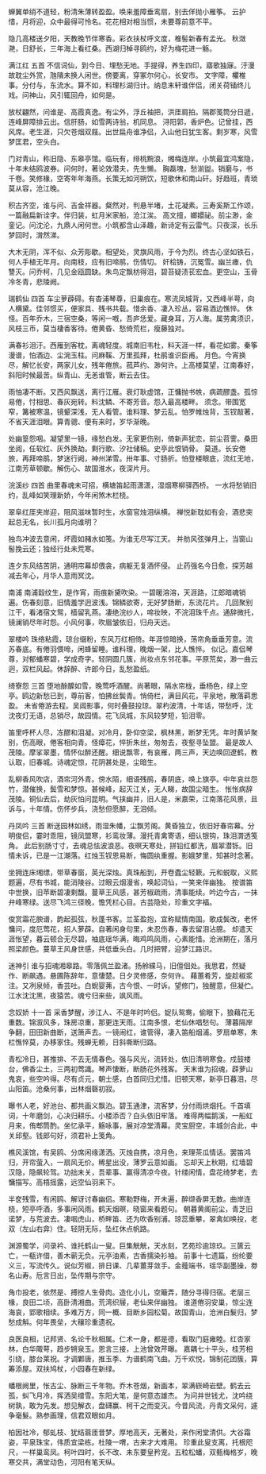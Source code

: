 <!-- { "loadSidebar": true } -->
蝉翼单绡不道轻，粉清朱薄转盈盈。唤来羞障垂鸾扇，别去佯抛小雁筝。
云护惜，月将迎，众中最得可怜名。花花相对相当惯，未要尊前意不平。

隐几高楼送夕阳，天教晚节伴寒香。彩衣扶杖呼文度，椎髻新春有孟光。
秋潋滟，日舒长，三年海上看红桑。西湖归棹寻鸥约，好为梅花进一觞。 

满江红    五首
不信词仙，到今日、埋愁无地。手提得，养生四印，寤歌独寐。汙漫故耽尘外赏，虺隤未换人闲世。傍要离，穿冢尔何心，长安市。
文字障，欋椎事。分付与，东流水。算不如，料理杉湖归计。纳息末轩谁伴侣，闭关荷锸终儿戏。问神山，风引辄回舟，如何是。

放杖翩然，问谁是、高霞真逸。有尘外，浮丘袖把，洪厓肩拍。隔郡笺筒分日遞，连峰屏障排云出。信肝肠，如雪两诗翁，机同息。
浔阳郭，香炉色。记曾挂，西风席。老生涯，只欠苍烟双屐。出世扁舟谁净侣，入山他日犹生客。剩岁寒，风雪梦匡君，空头白。

门对青山，称旧隐、东皋亭馆。临玩有，绯桃黦浪，缃梅连岸。小筑最宜鸿案隐，十年未结鸥波券。问何时，著论效潜夫，先生懒。
胸磊塊，愁湔盥。销磨与，书千卷。笑修椽，空寄年年海燕。长策无如河朔饮，短歌休和南山矸。好趋班，青琐莫从容，沧江晚。

积古齐空，谁与问、吉金祥器。粲然对，判悬半堵，土花凝素。三寿奚斯工作颂，一篇融扁新诠字。伴归装，虹月米家船，沧江涘。
高文擅，嫏嬛祕。前尘渺，金銮记。问沈沦，九鼎人闲何世。小筑都含山泽趣，新诗定有云雷气。只夜深，长乐梦回时，潸然涕。

大木无阴，浑不似、众芳彫歇。相望处，灵旗风雨，于今为烈。终古心坚如铁石，何人手植无年月。向南枝，应有旧啼鹃，伤情切。
奸桧铸，沉冤雪。幽兰瘗，仇讐灭。问乔柯，几见金瓯圆缺。朱鸟定飘枋得泪，碧苔疑渍苌宏血。更空山，玉骨冷冬青，悲陵阙。 

瑞鹤仙    四首
车尘萝薜碍。有杳浦琴尊，旧巢痕在。寒流凤城背，又西峰半萼，向人横黛。佳邻惯买，便家具、残书共载。惜余香、凄入珍丛，容易酒边憔悴。
休怪。百年乔木，三宿空桑，等闲一嘅，吾庐恁爱。藏身耳，万人海。属劳禽须识，风枝三币，莫当棲香客待。倦黄昏、愁倚荒栏，瘦藤独对。

满春衫泪汙。西雁到客枕，离魂轻度。城南旧韦杜，料天涯一样，看花如雾。秦筝漫谱，怕酒边、尘涴玉柱。问麻鞵、万里孤拜，杜鹃谁识臣甫。
月色。今宵换尽，解忆长安，两家儿女，残年倦旅。菰芦约、渺何许。上高楼莫望，江南春好，斜阳时候最苦。纵青山、无恙谁管，断云去住。

雨怞凄不断。又西风飘送，离行江雁。衰灯耿虚馆，正慵抛书帙，病疏醪盏。孤悰易倦，忖相思、春灰宛转。料沈鳞、不寄芳音。怨入最高楼畔。
须念。带围宽窄，篝被寒温，镜颦深浅，无人看管。谁料理、梦云乱。怕罗帷烛背，玉钗敲著，不省天涯泪眼。算青骢、便有来时，岁华渐晚。

处幽篁怨咽。凝望里一镜，缘愁白发。无家更伤别，倚新声犹恋，前尘苕霅。桑田坐阅，任软红、灰外换劫。剩行歌、汐社储稿。史亭此恨销骨。
莫道。长安倦旅，再拜啼鹃，梦迷行阙，神州涕雪。卅年事、寸肠折。怕登楼眼底，流红无地，江南芳草顿歇。解伤心、故国淮水，夜深片月。 

浣溪纱    四首
曲里春魂未可招，横塘笛起雨潇潇，湿烟寒柳驿西桥。
一水将愁销旧约，乱峰如笑理新娇，今年闲煞木栏桡。

翠阜红厓夹岸迎，阻风滋味暂时生，水窗官烛泪纵横。
禅悦新耽如有会，酒悲突起总无名，长川孤月向谁明？

独鸟冲波去意闲，坏霞如赭水如笺。为谁无尽写江天。
并舫风弦弹月上，当窗山髻挽云还；独经行处未荒寒。

连夕东风结苦阴，通明帘幕却偎衾，病躯无复酒怀侵。
止药强名今日愈，探芳越减去年心，月华人意雨冥沈。 

南浦
南浦縠纹生，是作宵，雨痕新黛吹染。一碧暖溶溶，天涯路，江郎暗魂销遍。伤春刻意，旧情羞学迥波浅。锦鳞欲寄，无好梦肠断，东流花片。
几回聚别江干，看渚宿文鸳，樯留乳燕。凄绝浣纱人，啼妆映，不浣泪珠千点。通辞微托，镜澜销尽年时怨。小风何事，吹眉皱依旧，归舟天远。 

翠楼吟
珠络粘霞，琼台缀粉，东风万红相倚。年涯惊暗换，荡帘角垂垂芳意。流苏春底。有倦羽偎啼，闲蜂留睡。谁料理，晚烟一架，比人憔悴。
似记。嘉侣琴尊，对郁蟠寒碧，学成奇字。轻阴圆几簇，尚妆点东邻花事。平原荒矣，渺一曲云迥，双栏风起。休辞醉、许郎今日，乱愁盈纸。 

绮寮怨    三首
堕地酴醾如雪，晚莺呼酒醒。尚著眼，隔水帘栊，垂杨色，绿上空亭。鸥边新愁已到，尊前客，怕拂丝鬓青。悄倚栏，满目风花，平泉地，散落羁思盈。
未省倦游去程。吴阊影事，何时叠鼓投琼。翠杓波清，十年话，带愁呼，沈沈夜灯无语，总销尽，故园情。花飞凤城，东风较梦短，铅泪零。

笛里呼杯人尽，冻醪和泪凝。对冷月，卧仰空梁，枫林黑，断梦无凭。年时黄垆聚别，伤高眼，倦客相向青。怪瘴花，悴折朱丝，匆匆去，夜壑寻坠盟。
最是故人茂陵。摩挲翠墨，情怀似醉还醒。细说飘零，有哀雁，两三声，天边唤回遼鹤，教认取，旧春城。诗魂定惊，花阴甚处是，尘暗生。

乱柳香风吹店，酒帘河外青。傍水陌，细语残鹃，春阴底，唤上旗亭。中年哀丝怨竹，潜催换，鬓雪和梦惊。甚候峰，起灭江关，无人睇，故国尘暗生。
怅怅病辞茂陵。铜仙去后，劫灰怕问昆明。气挟幽并，旧人是，米嘉荣，江南落花风景，且诉与，十年情。伤怀步兵，浇愁但愿醉，无泪倾。 

丹凤吟     三首
断送园林如绣，雨湿朱幡，尘飘芳阁。黄昏独立，依旧好春帘幕。分明俊侣，霎时乖阻，镜凤盟寒，衫鸾妆薄。漫托青禽寄语，细认银钩，珠泪潸透笺角。
此后别肠寸寸，去魂总怯波浪恶。夜暝天寒处，拼铅红都洗，眉翠潜铄。旧情未诉，已是一江潮落。红烛玉钗恩易断，悔圆纨重握。影娥梦里，知甚时念著。

坐拥连床缃缥，带草春窗，英光深烛。真珠船到，开卷蠹尘轻簌。元和蜕取，义熙题遍，尽有书城，能消陵谷。过眼云烟漫省，唤起词仙，一笑来伴幽独。
按谱笛中世换，旧苹断碧凄剩馥。蔓草王风感，甚芳椒疏雨，清事能续。吟边今古，一抹弁峰寒绿。送尽飞鸿三径晚，憺凭栏心目。古芸隐处，珍重文字福。

俊赏霜花腴谱，韵起孤弦，秋蓬书客。兰荃盈抱，宜称赋情南国。歌成鬓改，老怀慵问，度厄莺花，招人萝薜。自著闲身句里，未忍伤春，春去留泪沾臆。
却遣天涯怅望，暮云顿合无尽碧。袖底瑶华满，晦鸡鸣风雨，心素能惜。沧洲期在，落月照梁颜色。蔓草王风身世感，共低垂头白。几时把臂，迎梦江路识。 

迷神引
谁与招魂湘皋路。零落佩兰盈渚。扬舲緤马，旧儃佪处。我思君，然疑作、断飙遇。悬圃陈辞年，意悽楚。日夕灵修感，奈何许。
藉蕙肴芳，旋趁椒浆注。又冽泉倾，香芸吐。白蜺婴茀，古今恨、一时诉。望修门，独醒意，但凝伫。江水沈沈黑，夜猿苦。魂兮归来些，飒风雨。 

念奴娇     十一首
采香梦醒，涉江人、不是年时吟侣。娖队鸳鸯，偷眼下，狼藉花无重数。锦溆风多，珠房凉重，那更连天雨。江南多恨，老仙休唱愁句。
薄暮隔岸争翻，田田新曲断，送箫声去。一镜闹红，谁管得，凄入笛船烟浦。罗扇单寒，朱栏憔悴莫，办移家住。残蝉无赖，日斜嘶断归路。

青松冷日，甚推排、不去无情春色。强与风光，流转处，依旧清明寒食。戍鼓楼台，佛香尘土，三两初莺識。琴声悽断，断肠花外残客。
天末谁为招魂，薜萝山鬼哀，些空吟得。尽有贞元，朝士感，白首同归尤惜。旧顿天寒，新亭日暮泪，尽山阳笛。沧桑何事，出林烟磬初寂。

曝书人老，好池台、都共画义飘泊。碧玉通津，流客梦，分付雨烘烟托。千首填词，十年磨剑，心决归耕乐。小楼添否？白头依旧牢落。
难得两幅鹅溪，一船虹月来，侑郫筒酌。坐忆承平，觞咏事，展对凉堂清幕。灵宝厨空，丰城剑合此，中关邱壑。钱郎句好，须君补上笺角。

樵风溪馆，有吴鸥、分席闲缘潇洒。灭烛自携，凉月色，来理茶瓜情话。罢笛鸿归，开帘萤入，一扇风无价。稀星出没，薄罗云意如画。
忘却天上秋期，红墙碧汉隐，隐飙轮驾。功拙未关，吾辈事、赢得清凉今夜。针缕闲情，盘花绮梦老，去慵描写。高梧摇露，远空仙羽来下。

半奁残雪，有闲鸥、解讶讨春幽侣。寒勒野梅，开未遍，醉缬香屏无数。曲岸连桡，短亭呼酒，多事闲风雨。鹤天烟暝，晓窗来看题句。
朝暮黄阁前尘，青芝旧诺梦，与荒波去。凄咽虎山，桥畔笛、还为吹香别浦。琼蕊重攀，翠禽如唤投，老双（左山右弇）住。轻阴无际，坠红休点帆路。

渊源蜀学，问录衿、谁托鹤山一叟。巨集觥觥，天水刻，艺苑珍逾琼玖。三篋云亡，一瓻许借，善木蕲无负。元亭油素，古香擩染衫袖。
前事十七遗篇，纷纶要义三，写流传久。说似芳椒，排日课、几辈薑芽敛手。金薤端书，瑶华副墨操，劵名山寿。卮言日出，坠传期与宗守。

角巾投老，依然是、搏控人生骨肉。造化小儿，空簸弄，随分寻得归宿。老层三椽，良田二顷，高卧清湘曲。荒湾织屦，老仙来伴幽独。
谁道倦羽安巢，惊尘连海哀，郢歌相续。多难万方，同一概、目断乡园松菊。故国青山，沧洲白髮归，梦愁成斛。何年畏垒，大穰珍重遗祝。

良医良相，记邦贤、名论千秋相属。仁术一身，都是德，看取门庭雍睦。红杏家林，白华陬萼，趋步锵泉玉。恩言三接，上池曾效芹曝。
嘉耦七十平头，桂芳相引绕，膝台莱祝。才调鄴唐，推玉季、为谱鹤南飞曲。万千欢悦，锦制花团簇，算筹添屋。双扶鸠杖，小园春在新绿。

蟠根阙里，怅古尘、脉断三千年物。乔木苍烟，新画本，翠满嵚崎岩壁。鹤去云孤，虯飞月冷，挥洒吴缯雪。东阳大笔，是何意态雄杰。
为问并世钱尤，沈吟绕树孰，敢为先发。想见解衣，盘礴赢、柯干之而变灭。今昔风流，丹青文采何，遽争毫髮。熟参画理，信君双眼如月。

柏因社冷，郁虬枝、犹结蓊厓昔梦。厚地高天，无著处，来作闲堂清供。大谷霜姿，平泉珠宝，伟质宜梁栋。杜陵一喟，古来才大难用。
珍重此叟支离，托根咫尺，一样巢鸾凤。柯叶四时，长不改、未东要皇矜宠。五粒松蟠，双甀梅格岁，晚寒交共，满堂动色，河阳有笔天纵。

